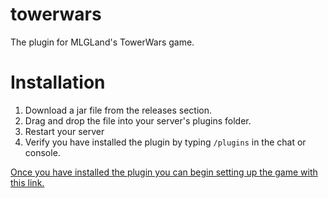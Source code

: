 # towerwars
The plugin for MLGLand's TowerWars game.

# Installation
1. Download a jar file from the releases section.
2. Drag and drop the file into your server's plugins folder.
3. Restart your server
4. Verify you have installed the plugin by typing `/plugins` in the chat or console.

[Once you have installed the plugin you can begin setting up the game with this link.](https://github.com/BasicCorruption/towerwars/wiki)
